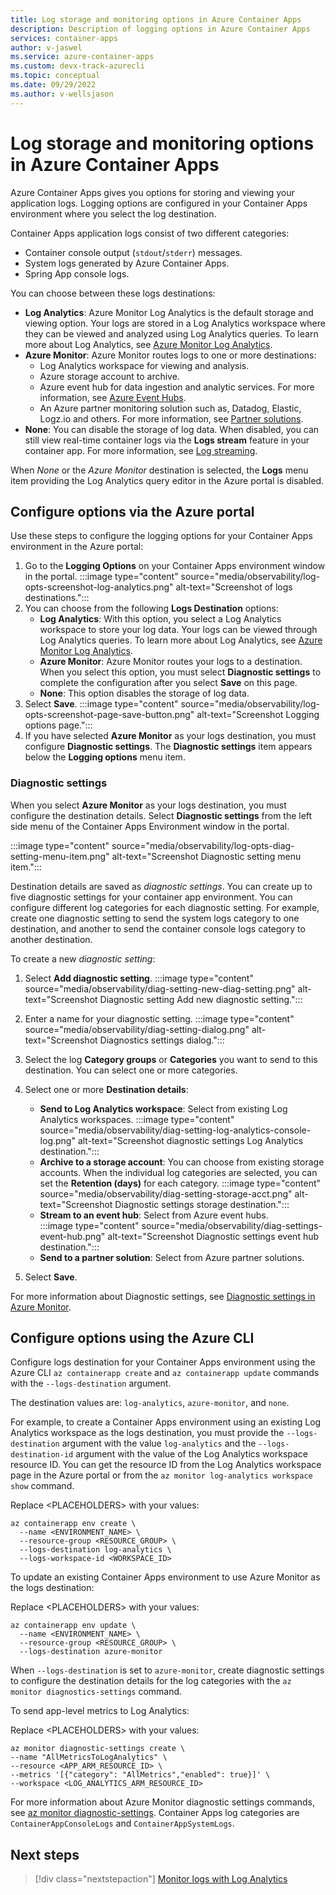 ```yaml
---
title: Log storage and monitoring options in Azure Container Apps
description: Description of logging options in Azure Container Apps
services: container-apps
author: v-jaswel
ms.service: azure-container-apps
ms.custom: devx-track-azurecli
ms.topic: conceptual
ms.date: 09/29/2022
ms.author: v-wellsjason
---
```


# Log storage and monitoring options in Azure Container Apps

Azure Container Apps gives you options for storing and viewing your application logs. Logging options are configured in your Container Apps environment where you select the log destination.  

Container Apps application logs consist of two different categories:

- Container console output (`stdout`/`stderr`) messages.
- System logs generated by Azure Container Apps.
- Spring App console logs.

You can choose between these logs destinations:

- **Log Analytics**: Azure Monitor Log Analytics is the default storage and viewing option.  Your logs are stored in a Log Analytics workspace where they can be viewed and analyzed using Log Analytics queries.  To learn more about Log Analytics, see [Azure Monitor Log Analytics](log-monitoring.md).
- **Azure Monitor**: Azure Monitor routes logs to one or more destinations:
    - Log Analytics workspace for viewing and analysis.
    - Azure storage account to archive.
    - Azure event hub for data ingestion and analytic services. For more information, see [Azure Event Hubs](../event-hubs/event-hubs-about.md).
    - An Azure partner monitoring solution such as, Datadog, Elastic, Logz.io and others.  For more information, see [Partner solutions](../partner-solutions/overview.md).  
- **None**: You can disable the storage of log data. When disabled, you can still view real-time container logs via the **Logs stream** feature in your container app. For more information, see [Log streaming](log-streaming.md).

When *None* or the *Azure Monitor* destination is selected, the **Logs** menu item providing the Log Analytics query editor in the Azure portal is disabled.

## Configure options via the Azure portal

Use these steps to configure the logging options for your Container Apps environment in the Azure portal:

1. Go to the **Logging Options** on your Container Apps environment window in the portal.
    :::image type="content" source="media/observability/log-opts-screenshot-log-analytics.png" alt-text="Screenshot of logs destinations.":::
1. You can choose from the following **Logs Destination** options:
    - **Log Analytics**: With this option, you select a Log Analytics workspace to store your log data.  Your logs can be viewed through Log Analytics queries.  To learn more about Log Analytics, see [Azure Monitor Log Analytics](log-monitoring.md).
    - **Azure Monitor**: Azure Monitor routes your logs to a destination. When you select this option, you must select **Diagnostic settings** to complete the configuration after you select **Save** on this page.
    - **None**:  This option disables the storage of log data.
1. Select **Save**.
    :::image type="content" source="media/observability/log-opts-screenshot-page-save-button.png" alt-text="Screenshot Logging options page.":::
1. If you have selected **Azure Monitor** as your logs destination, you must configure **Diagnostic settings**.  The **Diagnostic settings** item appears below the **Logging options** menu item.

### Diagnostic settings

When you select **Azure Monitor** as your logs destination, you must configure the destination details. Select **Diagnostic settings** from the left side menu of the Container Apps Environment window in the portal.

:::image type="content" source="media/observability/log-opts-diag-setting-menu-item.png" alt-text="Screenshot Diagnostic setting menu item.":::

Destination details are saved as *diagnostic settings*.  You can create up to five diagnostic settings for your container app environment. You can configure different log categories for each diagnostic setting. For example, create one diagnostic setting to send the system logs category to one destination, and another to send the container console logs category to another destination.

To create a new *diagnostic setting*:

1. Select **Add diagnostic setting**.
    :::image type="content" source="media/observability/diag-setting-new-diag-setting.png" alt-text="Screenshot Diagnostic setting Add new diagnostic setting.":::
1. Enter a name for your diagnostic setting.
    :::image type="content" source="media/observability/diag-setting-dialog.png" alt-text="Screenshot Diagnostics settings dialog.":::
1. Select the log **Category groups** or **Categories** you want to send to this destination.  You can select one or more categories.  

1. Select one or more **Destination details**:
    - **Send to Log Analytics workspace**:  Select from existing Log Analytics workspaces.
    :::image type="content" source="media/observability/diag-setting-log-analytics-console-log.png" alt-text="Screenshot diagnostic settings Log Analytics destination.":::
    - **Archive to a storage account**:  You can choose from existing storage accounts.  When the individual log categories are selected, you can set the **Retention (days)** for each category.
    :::image type="content" source="media/observability/diag-setting-storage-acct.png" alt-text="Screenshot Diagnostic settings storage destination.":::
    - **Stream to an event hub**:  Select from Azure event hubs.  
    :::image type="content" source="media/observability/diag-settings-event-hub.png" alt-text="Screenshot Diagnostic settings event hub destination.":::
    - **Send to a partner solution**: Select from Azure partner solutions.  
1. Select **Save**.

For more information about Diagnostic settings, see [Diagnostic settings in Azure Monitor](../azure-monitor/essentials/diagnostic-settings.md).

## Configure options using the Azure CLI

Configure logs destination for your Container Apps environment using the Azure CLI `az containerapp create` and `az containerapp update` commands with the `--logs-destination` argument.  

The destination values are: `log-analytics`, `azure-monitor`, and `none`.

For example, to create a Container Apps environment using an existing Log Analytics workspace as the logs destination, you must provide the `--logs-destination` argument with the value `log-analytics` and the `--logs-destination-id` argument with the value of the Log Analytics workspace resource ID.  You can get the resource ID from the Log Analytics workspace page in the Azure portal or from the ```az monitor log-analytics workspace show``` command.

Replace \<PLACEHOLDERS\> with your values:

```azurecli
az containerapp env create \
  --name <ENVIRONMENT_NAME> \
  --resource-group <RESOURCE_GROUP> \
  --logs-destination log-analytics \
  --logs-workspace-id <WORKSPACE_ID>
```

To update an existing Container Apps environment to use Azure Monitor as the logs destination:

Replace \<PLACEHOLDERS\> with your values:

```azurecli
az containerapp env update \
  --name <ENVIRONMENT_NAME> \
  --resource-group <RESOURCE_GROUP> \
  --logs-destination azure-monitor
```

When  `--logs-destination` is set to `azure-monitor`, create diagnostic settings to configure the destination details for the log categories with the `az monitor diagnostics-settings` command.  

To send app-level metrics to Log Analytics:

Replace \<PLACEHOLDERS\> with your values:

```azurecli
az monitor diagnostic-settings create \
--name "AllMetricsToLogAnalytics" \
--resource <APP_ARM_RESOURCE_ID> \
--metrics '[{"category": "AllMetrics","enabled": true}]' \
--workspace <LOG_ANALYTICS_ARM_RESOURCE_ID>
```

For more information about Azure Monitor diagnostic settings commands, see [az monitor diagnostic-settings](/cli/azure/monitor/diagnostic-settings).  Container Apps log categories are `ContainerAppConsoleLogs` and `ContainerAppSystemLogs`.


## Next steps

> [!div class="nextstepaction"]
> [Monitor logs with Log Analytics](log-monitoring.md)
